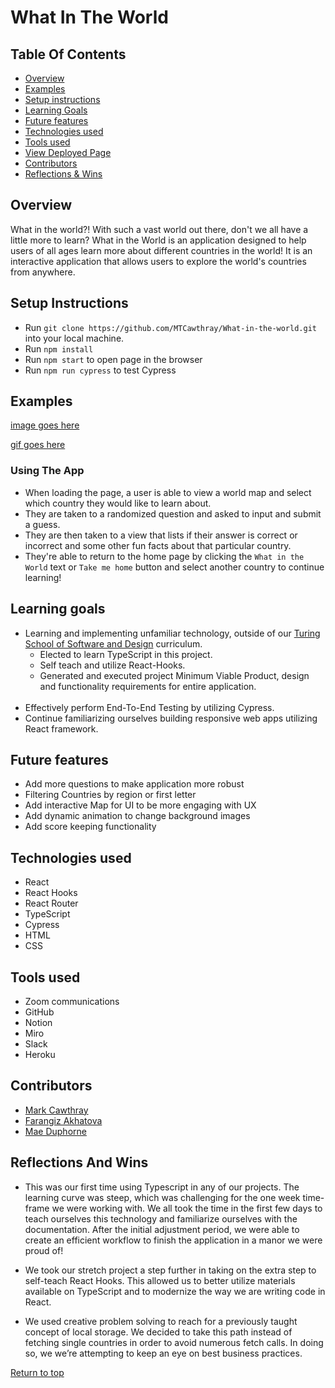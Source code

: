 # What In The World

## Table Of Contents
+ [Overview](#overview)
+ [Examples](#examples)
+ [Setup instructions](#setup-instructions)
+ [Learning Goals](#learning-goals)
+ [Future features](#future-features)
+ [Technologies used](#technologies-used)
+ [Tools used](#tools-used)
+ [View Deployed Page](#view-deployed-page)
+ [Contributors](#contributors)
+ [Reflections & Wins](#reflections-and-wins)

## Overview
What in the world?!
With such a vast world out there, don't we all have a little more to learn?
What in the World is an application designed to help users of all ages learn more about different countries in the world! 
It is an interactive application that allows users to explore the world's countries from anywhere. 

## Setup Instructions
  + Run `git clone https://github.com/MTCawthray/What-in-the-world.git` into your local machine.
  + Run `npm install` 
  + Run `npm start` to open page in the browser
  + Run `npm run cypress` to test Cypress
  
## Examples

[image goes here]()

[gif goes here]()

### Using The App
 + When loading the page, a user is able to view a world map and select which country they would like to learn about. 
 + They are taken to a randomized question and asked to input and submit a guess. 
 + They are then taken to a view that lists if their answer is correct or incorrect and some other fun facts about that particular country.
 + They're able to return to the home page by clicking the `What in the World` text or `Take me home` button and select another country to continue learning!

## Learning goals
  + Learning and implementing unfamiliar technology, outside of our [Turing School of Software and Design](turing.edu) curriculum.
    <br>
    + Elected to learn TypeScript in this project.
    + Self teach and utilize React-Hooks.
    + Generated and executed project Minimum Viable Product, design and functionality requirements for entire application.
    <br>
  + Effectively perform End-To-End Testing by utilizing Cypress.
  + Continue familiarizing ourselves building responsive web apps utilizing React framework.

## Future features
  + Add more questions to make application more robust
  + Filtering Countries by region or first letter
  + Add interactive Map for UI to be more engaging with UX
  + Add dynamic animation to change background images 
  + Add score keeping functionality

## Technologies used
  + React 
  + React Hooks 
  + React Router
  + TypeScript 
  + Cypress
  + HTML
  + CSS
  
## Tools used
  + Zoom communications
  + GitHub 
  + Notion 
  + Miro 
  + Slack 
  + Heroku

## Contributors
  + [Mark Cawthray](https://github.com/MTCawthray)
  + [Farangiz Akhatova](https://github.com/Fakhatova)
  + [Mae Duphorne](https://github.com/maeduphorne)
  
## Reflections And Wins

  + This was our first time using Typescript in any of our projects. The learning curve was steep, which was challenging for the one week time-frame we were working with. We all took the time in the first few days to teach ourselves this technology and familiarize ourselves with the documentation. After the initial adjustment period, we were able to create an efficient workflow to finish the application in a manor we were proud of!

  + We took our stretch project a step further in taking on the extra step to self-teach React Hooks. This allowed us to better utilize materials available on TypeScript and to modernize the way we are writing code in React.

  + We used creative problem solving to reach for a previously taught concept of local storage. We decided to take this path instead of fetching single countries in order to avoid numerous fetch calls. In doing so, we we’re attempting to keep an eye on best business practices.

  [Return to top](#what-in-the-world)
